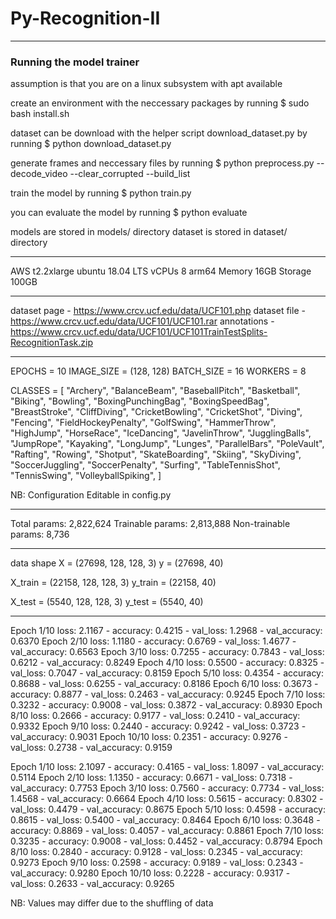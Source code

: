 # Py-Recognition-II

--------------------------------------------------

### Running the model trainer
assumption is that you are on a linux subsystem with apt available

create an environment with the neccessary packages by running
$ sudo bash install.sh

dataset can be download with the helper script download_dataset.py by running
$ python download_dataset.py

generate frames and neccessary files by running
$ python preprocess.py --decode_video --clear_corrupted --build_list

train the model by running
$ python train.py

you can evaluate the model by running
$ python evaluate

models are stored in models/ directory
dataset is stored in dataset/ directory

--------------------------------------------------

AWS t2.2xlarge
ubuntu 18.04 LTS
vCPUs 8
arm64
Memory 16GB
Storage 100GB

--------------------------------------------------

dataset page - https://www.crcv.ucf.edu/data/UCF101.php
dataset file - https://www.crcv.ucf.edu/data/UCF101/UCF101.rar
annotations  - https://www.crcv.ucf.edu/data/UCF101/UCF101TrainTestSplits-RecognitionTask.zip

--------------------------------------------------

EPOCHS = 10
IMAGE_SIZE = (128, 128)
BATCH_SIZE = 16
WORKERS = 8

CLASSES = [
	"Archery",
	"BalanceBeam",
	"BaseballPitch",
	"Basketball",
	"Biking",
	"Bowling",
	"BoxingPunchingBag",
	"BoxingSpeedBag",
	"BreastStroke",
	"CliffDiving",
	"CricketBowling",
	"CricketShot",
	"Diving",
	"Fencing",
	"FieldHockeyPenalty",
	"GolfSwing",
	"HammerThrow",
	"HighJump",
	"HorseRace",
	"IceDancing",
	"JavelinThrow",
	"JugglingBalls",
	"JumpRope",
	"Kayaking",
	"LongJump",
	"Lunges",
	"ParallelBars",
	"PoleVault",
	"Rafting",
	"Rowing",
	"Shotput",
	"SkateBoarding",
	"Skiing",
	"SkyDiving",
	"SoccerJuggling",
	"SoccerPenalty",
	"Surfing",
	"TableTennisShot",
	"TennisSwing",
	"VolleyballSpiking",
]

NB: Configuration Editable in config.py

--------------------------------------------------

Total params: 2,822,624
Trainable params: 2,813,888
Non-trainable params: 8,736

--------------------------------------------------

data shape
X = (27698, 128, 128, 3)
y = (27698, 40)

X_train = (22158, 128, 128, 3)
y_train = (22158, 40)

X_test = (5540, 128, 128, 3)
y_test = (5540, 40)

--------------------------------------------------

Epoch 1/10    loss: 2.1167 - accuracy: 0.4215 - val_loss: 1.2968 - val_accuracy: 0.6370
Epoch 2/10    loss: 1.1180 - accuracy: 0.6769 - val_loss: 1.4677 - val_accuracy: 0.6563
Epoch 3/10    loss: 0.7255 - accuracy: 0.7843 - val_loss: 0.6212 - val_accuracy: 0.8249
Epoch 4/10    loss: 0.5500 - accuracy: 0.8325 - val_loss: 0.7047 - val_accuracy: 0.8159
Epoch 5/10    loss: 0.4354 - accuracy: 0.8688 - val_loss: 0.6255 - val_accuracy: 0.8186
Epoch 6/10    loss: 0.3673 - accuracy: 0.8877 - val_loss: 0.2463 - val_accuracy: 0.9245
Epoch 7/10    loss: 0.3232 - accuracy: 0.9008 - val_loss: 0.3872 - val_accuracy: 0.8930
Epoch 8/10    loss: 0.2666 - accuracy: 0.9177 - val_loss: 0.2410 - val_accuracy: 0.9332
Epoch 9/10    loss: 0.2440 - accuracy: 0.9242 - val_loss: 0.3723 - val_accuracy: 0.9031
Epoch 10/10   loss: 0.2351 - accuracy: 0.9276 - val_loss: 0.2738 - val_accuracy: 0.9159

Epoch 1/10    loss: 2.1097 - accuracy: 0.4165 - val_loss: 1.8097 - val_accuracy: 0.5114
Epoch 2/10    loss: 1.1350 - accuracy: 0.6671 - val_loss: 0.7318 - val_accuracy: 0.7753
Epoch 3/10    loss: 0.7560 - accuracy: 0.7734 - val_loss: 1.4568 - val_accuracy: 0.6664
Epoch 4/10    loss: 0.5615 - accuracy: 0.8302 - val_loss: 0.4479 - val_accuracy: 0.8675
Epoch 5/10    loss: 0.4598 - accuracy: 0.8615 - val_loss: 0.5400 - val_accuracy: 0.8464
Epoch 6/10    loss: 0.3648 - accuracy: 0.8869 - val_loss: 0.4057 - val_accuracy: 0.8861
Epoch 7/10    loss: 0.3235 - accuracy: 0.9008 - val_loss: 0.4452 - val_accuracy: 0.8794
Epoch 8/10    loss: 0.2840 - accuracy: 0.9128 - val_loss: 0.2345 - val_accuracy: 0.9273
Epoch 9/10    loss: 0.2598 - accuracy: 0.9189 - val_loss: 0.2343 - val_accuracy: 0.9280
Epoch 10/10   loss: 0.2228 - accuracy: 0.9317 - val_loss: 0.2633 - val_accuracy: 0.9265


NB: Values may differ due to the shuffling of data